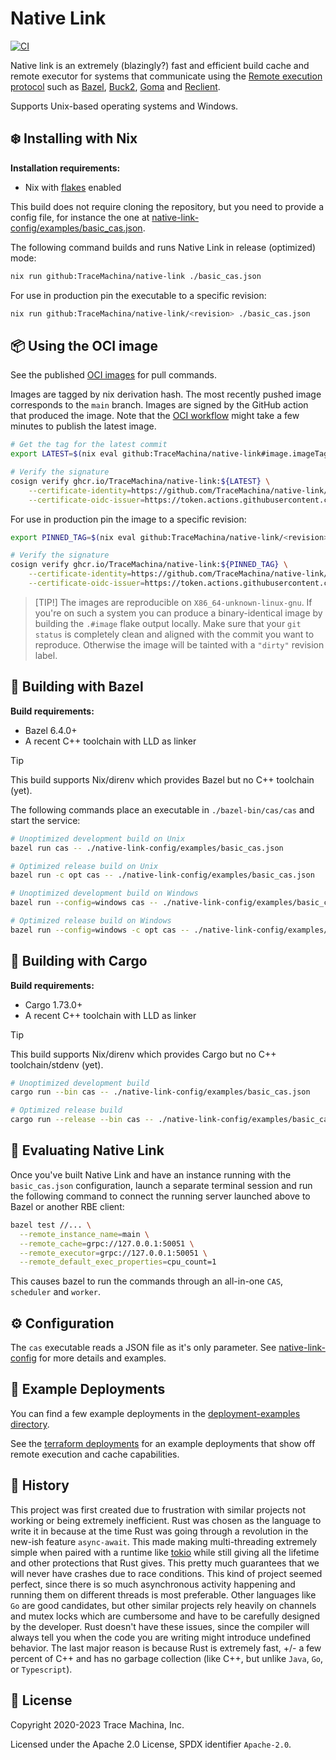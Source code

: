 # Native Link

[![CI](https://github.com/tracemachina/native-link/workflows/CI/badge.svg)](https://github.com/tracemachina/native-link/actions/workflows/main.yml)

Native link is an extremely (blazingly?) fast and efficient build cache and
remote executor for systems that communicate using the [Remote execution
protocol](https://github.com/bazelbuild/remote-apis/blob/main/build/bazel/remote/execution/v2/remote_execution.proto) such as [Bazel](https://bazel.build), [Buck2](https://buck2.build), [Goma](https://chromium.googlesource.com/infra/goma/client/) and
[Reclient](https://github.com/bazelbuild/reclient).

Supports Unix-based operating systems and Windows.

## ❄️ Installing with Nix

**Installation requirements:**

* Nix with [flakes](https://nixos.wiki/wiki/Flakes) enabled

This build does not require cloning the repository, but you need to provide a
config file, for instance the one at [native-link-config/examples/basic_cas.json](./native-link-config/examples/basic_cas.json).

The following command builds and runs Native Link in release (optimized) mode:

```sh
nix run github:TraceMachina/native-link ./basic_cas.json
```

For use in production pin the executable to a specific revision:

```sh
nix run github:TraceMachina/native-link/<revision> ./basic_cas.json
```

## 📦 Using the OCI image

See the published [OCI images](https://github.com/TraceMachina/native-link/pkgs/container/native-link)
for pull commands.

Images are tagged by nix derivation hash. The most recently pushed image
corresponds to the `main` branch. Images are signed by the GitHub action that
produced the image. Note that the [OCI workflow](https://github.com/TraceMachina/native-link/actions/workflows/image.yaml)
might take a few minutes to publish the latest image.

```sh
# Get the tag for the latest commit
export LATEST=$(nix eval github:TraceMachina/native-link#image.imageTag --raw)

# Verify the signature
cosign verify ghcr.io/TraceMachina/native-link:${LATEST} \
    --certificate-identity=https://github.com/TraceMachina/native-link/.github/workflows/image.yaml@refs/heads/main \
    --certificate-oidc-issuer=https://token.actions.githubusercontent.com
```

For use in production pin the image to a specific revision:

```sh
export PINNED_TAG=$(nix eval github:TraceMachina/native-link/<revision>#image.imageTag --raw)

# Verify the signature
cosign verify ghcr.io/TraceMachina/native-link:${PINNED_TAG} \
    --certificate-identity=https://github.com/TraceMachina/native-link/.github/workflows/image.yaml@refs/heads/main \
    --certificate-oidc-issuer=https://token.actions.githubusercontent.com
```

> [TIP!]
> The images are reproducible on `X86_64-unknown-linux-gnu`. If you're on such a
> system you can produce a binary-identical image by building the `.#image`
> flake output locally. Make sure that your `git status` is completely clean and
> aligned with the commit you want to reproduce. Otherwise the image will be
> tainted with a `"dirty"` revision label.

## 🌱 Building with Bazel

**Build requirements:**

* Bazel 6.4.0+
* A recent C++ toolchain with LLD as linker

> [!TIP]
> This build supports Nix/direnv which provides Bazel but no C++ toolchain
> (yet).

The following commands place an executable in `./bazel-bin/cas/cas` and start
the service:

```sh
# Unoptimized development build on Unix
bazel run cas -- ./native-link-config/examples/basic_cas.json

# Optimized release build on Unix
bazel run -c opt cas -- ./native-link-config/examples/basic_cas.json

# Unoptimized development build on Windows
bazel run --config=windows cas -- ./native-link-config/examples/basic_cas.json

# Optimized release build on Windows
bazel run --config=windows -c opt cas -- ./native-link-config/examples/basic_cas.json
```

## 🦀 Building with Cargo

**Build requirements:**

* Cargo 1.73.0+
* A recent C++ toolchain with LLD as linker

> [!TIP]
> This build supports Nix/direnv which provides Cargo but no C++
> toolchain/stdenv (yet).

```bash
# Unoptimized development build
cargo run --bin cas -- ./native-link-config/examples/basic_cas.json

# Optimized release build
cargo run --release --bin cas -- ./native-link-config/examples/basic_cas.json
```

## 🧪 Evaluating Native Link

Once you've built Native Link and have an instance running with the
`basic_cas.json` configuration, launch a separate terminal session and run the
following command to connect the running server launched above to Bazel or
another RBE client:

```sh
bazel test //... \
  --remote_instance_name=main \
  --remote_cache=grpc://127.0.0.1:50051 \
  --remote_executor=grpc://127.0.0.1:50051 \
  --remote_default_exec_properties=cpu_count=1
```

This causes bazel to run the commands through an all-in-one `CAS`, `scheduler`
and `worker`.

## ⚙️ Configuration

The `cas` executable reads a JSON file as it's only parameter. See [native-link-config](./native-link-config)
for more details and examples.

## 🚀 Example Deployments

You can find a few example deployments in the [deployment-examples directory](./deployment-examples).

See the [terraform deployments](./deployment-examples/terraform) for an example
deployments that show off remote execution and cache capabilities.

## 🏺 History

This project was first created due to frustration with similar projects not
working or being extremely inefficient. Rust was chosen as the language to write
it in because at the time Rust was going through a revolution in the new-ish
feature `async-await`. This made making multi-threading extremely simple when
paired with a runtime like [tokio](https://github.com/tokio-rs/tokio) while
still giving all the lifetime and other protections that Rust gives. This pretty
much guarantees that we will never have crashes due to race conditions. This
kind of project seemed perfect, since there is so much asynchronous activity
happening and running them on different threads is most preferable. Other
languages like `Go` are good candidates, but other similar projects rely heavily
on channels and mutex locks which are cumbersome and have to be carefully
designed by the developer. Rust doesn't have these issues, since the compiler
will always tell you when the code you are writing might introduce undefined
behavior. The last major reason is because Rust is extremely fast, +/- a few
percent of C++ and has no garbage collection (like C++, but unlike `Java`, `Go`,
or `Typescript`).

## 📜 License

Copyright 2020-2023 Trace Machina, Inc.

Licensed under the Apache 2.0 License, SPDX identifier `Apache-2.0`.
